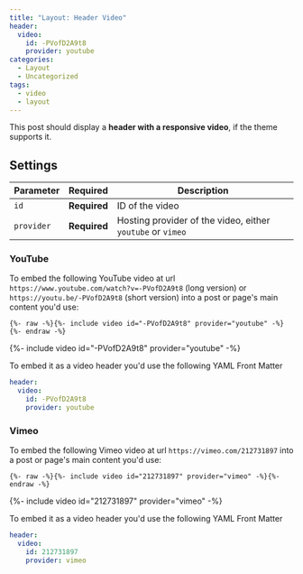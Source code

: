 ```yaml
---
title: "Layout: Header Video"
header:
  video:
    id: -PVofD2A9t8
    provider: youtube
categories:
  - Layout
  - Uncategorized
tags:
  - video
  - layout
---
```


This post should display a **header with a responsive video**, if the theme supports it.

## Settings

| Parameter  | Required     | Description |
|----------  |---------     | ----------- |
| `id`       | **Required** | ID of the video |
| `provider` | **Required** | Hosting provider of the video, either `youtube` or `vimeo` |

### YouTube

To embed the following YouTube video at url `https://www.youtube.com/watch?v=-PVofD2A9t8` (long version) or `https://youtu.be/-PVofD2A9t8` (short version) into a post or page's main content you'd use: 

```liquid
{%- raw -%}{%- include video id="-PVofD2A9t8" provider="youtube" -%}{%- endraw -%}
```

{%- include video id="-PVofD2A9t8" provider="youtube" -%}

To embed it as a video header you'd use the following YAML Front Matter

```yaml
header:
  video:
    id: -PVofD2A9t8
    provider: youtube
```

### Vimeo

To embed the following Vimeo video at url `https://vimeo.com/212731897` into a post or page's main content you'd use: 

```liquid
{%- raw -%}{%- include video id="212731897" provider="vimeo" -%}{%- endraw -%}
```

{%- include video id="212731897" provider="vimeo" -%}

To embed it as a video header you'd use the following YAML Front Matter

```yaml
header:
  video:
    id: 212731897
    provider: vimeo
```